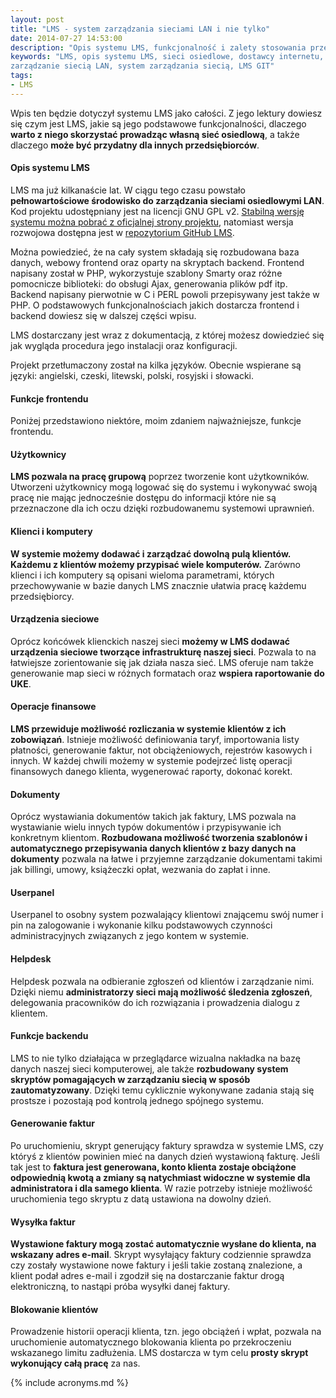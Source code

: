 ```yaml
---
layout: post
title: "LMS - system zarządzania sieciami LAN i nie tylko"
date: 2014-07-27 14:53:00
description: "Opis systemu LMS, funkcjonalność i zalety stosowania przez ISP"
keywords: "LMS, opis systemu LMS, sieci osiedlowe, dostawcy internetu, systemy CRM,
zarządzanie siecią LAN, system zarządzania siecią, LMS GIT"
tags:
- LMS
---
```


Wpis ten będzie dotyczył systemu LMS jako całości. Z jego lektury dowiesz
się czym jest LMS, jakie są jego podstawowe funkcjonalności, dlaczego **warto z 
niego skorzystać prowadząc własną sieć osiedlową**, a także dlaczego **może być 
przydatny dla innych przedsiębiorców**.

#### Opis systemu LMS

LMS ma już kilkanaście lat. W ciągu tego czasu powstało **pełnowartościowe 
środowisko do zarządzania sieciami osiedlowymi LAN**. Kod projektu udostępniany jest 
na licencji GNU GPL v2. [Stabilną wersję systemu można pobrać z oficjalnej strony 
projektu](http://lms.org.pl/download.php), natomiast wersja rozwojowa dostępna 
jest w [repozytorium GitHub LMS](http://github.com/lmsgit/lms). 

Można powiedzieć, że na cały system składają się rozbudowana baza danych, webowy 
frontend oraz oparty na skryptach backend. Frontend napisany został w PHP, 
wykorzystuje szablony Smarty oraz różne pomocnicze biblioteki: do obsługi Ajax, 
generowania plików pdf itp. Backend napisany pierwotnie w C i PERL powoli 
przepisywany jest także w PHP. O podstawowych funkcjonalnościach jakich dostarcza 
frontend i backend dowiesz się w dalszej części wpisu.

LMS dostarczany jest wraz z dokumentacją, z której możesz dowiedzieć się jak wygląda
procedura jego instalacji oraz konfiguracji.

Projekt przetłumaczony został na kilka języków. Obecnie wspierane są języki:
angielski, czeski, litewski, polski, rosyjski i słowacki.

#### Funkcje frontendu

Poniżej przedstawiono niektóre, moim zdaniem najważniejsze, funkcje frontendu.

#### Użytkownicy

**LMS pozwala na pracę grupową** poprzez tworzenie kont użytkowników. Utworzeni
użytkownicy mogą logować się do systemu i wykonywać swoją pracę nie mając
jednocześnie dostępu do informacji które nie są przeznaczone dla ich oczu 
dzięki rozbudowanemu systemowi uprawnień.

#### Klienci i komputery

**W systemie możemy dodawać i zarządzać dowolną pulą klientów. Każdemu z klientów
możemy przypisać wiele komputerów.** Zarówno klienci i ich komputery są opisani 
wieloma parametrami, których przechowywanie w bazie danych LMS znacznie ułatwia
pracę każdemu przedsiębiorcy.

#### Urządzenia sieciowe

Oprócz końcówek klienckich naszej sieci **możemy w LMS dodawać urządzenia sieciowe
tworzące infrastrukturę naszej sieci**. Pozwala to na łatwiejsze zorientowanie się
jak działa nasza sieć. LMS oferuje nam także generowanie map sieci w różnych 
formatach oraz **wspiera raportowanie do UKE**.

#### Operacje finansowe

**LMS przewiduje możliwość rozliczania w systemie klientów z ich zobowiązań**. Istnieje
możliwość definiowania taryf, importowania listy płatności, generowanie faktur, not
obciążeniowych, rejestrów kasowych i innych. W każdej chwili możemy w systemie podejrzeć
listę operacji finansowych danego klienta, wygenerować raporty, dokonać korekt.

#### Dokumenty

Oprócz wystawiania dokumentów takich jak faktury, LMS pozwala na wystawianie wielu innych
typów dokumentów i przypisywanie ich konkretnym klientom. **Rozbudowana możliwość tworzenia 
szablonów i automatycznego przepisywania danych klientów z bazy danych na dokumenty** pozwala
na łatwe i przyjemne zarządzanie dokumentami takimi jak billingi, umowy, książeczki opłat,
wezwania do zapłat i inne.

#### Userpanel

Userpanel to osobny system pozwalający klientowi znającemu swój numer i pin na zalogowanie
i wykonanie kilku podstawowych czynności administracyjnych związanych z jego kontem w systemie.


#### Helpdesk

Helpdesk pozwala na odbieranie zgłoszeń od klientów i zarządzanie nimi. Dzięki niemu **administratorzy
sieci mają możliwość śledzenia zgłoszeń**, delegowania pracowników do ich rozwiązania i prowadzenia
dialogu z klientem.

#### Funkcje backendu

LMS to nie tylko działająca w przeglądarce wizualna nakładka na bazę danych naszej sieci komputerowej,
ale także **rozbudowany system skryptów pomagających w zarządzaniu siecią w sposób zautomatyzowany**.
Dzięki temu cyklicznie wykonywane zadania stają się prostsze i pozostają pod kontrolą jednego spójnego
systemu.

#### Generowanie faktur

Po uruchomieniu, skrypt generujący faktury sprawdza w systemie LMS, czy któryś z klientów powinien mieć
na danych dzień wystawioną fakturę. Jeśli tak jest to **faktura jest generowana, konto klienta zostaje obciążone
odpowiednią kwotą a zmiany są natychmiast widoczne w systemie dla administratora i dla samego klienta**.
W razie potrzeby istnieje możliwość uruchomienia tego skryptu z datą ustawiona na dowolny dzień.

#### Wysyłka faktur

**Wystawione faktury mogą zostać automatycznie wysłane do klienta, na wskazany
adres e-mail**. Skrypt wysyłający faktury codziennie sprawdza czy zostały 
wystawione nowe faktury i jeśli takie zostaną znalezione, a klient podał adres
e-mail i zgodził się na dostarczanie faktur drogą elektroniczną, to nastąpi próba
 wysyłki danej faktury.

#### Blokowanie klientów

Prowadzenie historii operacji klienta, tzn. jego obciążeń i wpłat, pozwala na
uruchomienie automatycznego blokowania klienta po przekroczeniu wskazanego
limitu zadłużenia. LMS dostarcza w tym celu **prosty skrypt wykonujący całą 
pracę** za nas.

{% include acronyms.md %}